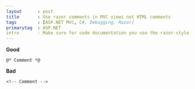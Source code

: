 ```yaml
---
layout      : post
title       : Use razor comments in MVC views not HTML comments
tags        : [ASP.NET MVC, C#, Debugging, Razor]
primarytag  : ASP.NET
intro       : Make sure for code documentation you use the razor-style comments in your ASP.NET MVC views, not HTML-style comments. Regular HTML comments will be sent to the client which would increase the page size and expose unnecessary implementation details to the end-user, razor comments are kept server-side.
---
```


**Good**

<!--prettify lang=csharp-->
    @* Comment *@

**Bad**

<!--prettify lang=html-->
    <!-- Comment -->

